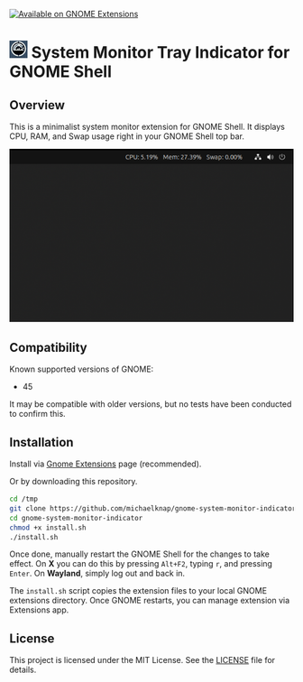 [![Available on GNOME Extensions](https://img.shields.io/badge/Available%20on-GNOME%20Extensions-green)](https://extensions.gnome.org/extension/6586/system-monitor-tray-indicator/)

# ![Icon](./screenshots/icon-xs.png) System Monitor Tray Indicator for GNOME Shell

## Overview
This is a minimalist system monitor extension for GNOME Shell. It displays CPU, RAM, and Swap usage right in your GNOME Shell top bar. 

![Screenshot](./screenshots/screenshot.png)

## Compatibility

Known supported versions of GNOME:
- 45

It may be compatible with older versions, but no tests have been conducted to confirm this.

## Installation

Install via [Gnome Extensions](https://extensions.gnome.org/extension/6586/system-monitor-tray-indicator/) page (recommended). 

Or by downloading this repository. 

```bash
cd /tmp
git clone https://github.com/michaelknap/gnome-system-monitor-indicator.git
cd gnome-system-monitor-indicator
chmod +x install.sh
./install.sh
```
Once done, manually restart the GNOME Shell for the changes to take effect. On **X** you can do this by pressing 
`Alt+F2`, typing `r`, and pressing `Enter`. On **Wayland**, simply log out and back in.

The `install.sh` script copies the extension files to your local GNOME extensions directory. Once GNOME restarts, you can manage extension via Extensions app.

## License

This project is licensed under the MIT License. See the [LICENSE](LICENSE) file for details.
